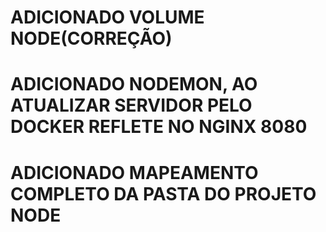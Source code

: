 # ADICIONADO VOLUME NODE(CORREÇÃO)
# ADICIONADO NODEMON, AO ATUALIZAR SERVIDOR PELO DOCKER REFLETE NO NGINX 8080
# ADICIONADO MAPEAMENTO COMPLETO DA PASTA DO PROJETO NODE
